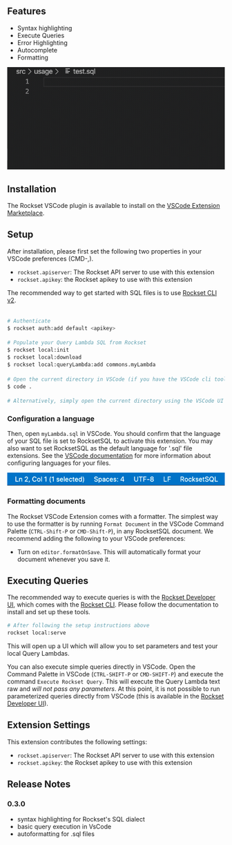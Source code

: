 ## Features

- Syntax highlighting
- Execute Queries
- Error Highlighting
- Autocomplete
- Formatting

![gif failed to load](/packages/rscode/assets/vscode-readme.gif)

## Installation

The Rockset VSCode plugin is available to install on the [VSCode Extension Marketplace](https://code.visualstudio.com/docs/editor/extension-gallery).

## Setup

After installation, please first set the following two properties in your VSCode preferences (CMD-,).

- `rockset.apiserver`: The Rockset API server to use with this extension
- `rockset.apikey`: the Rockset apikey to use with this extension

The recommended way to get started with SQL files is to use [Rockset CLI v2](/packages/cli).

```sh

# Authenticate
$ rockset auth:add default <apikey>

# Populate your Query Lambda SQL from Rockset
$ rockset local:init
$ rockset local:download
$ rockset local:queryLambda:add commons.myLambda

# Open the current directory in VSCode (if you have the VSCode cli tools)
$ code .

# Alternatively, simply open the current directory using the VSCode UI
```

### Configuration a language

Then, open `myLambda.sql` in VSCode. You should confirm that the language of your SQL file is set to RocksetSQL to activate this extension. You may also want to set RocksetSQL as the default language for '.sql' file extensions. See the [VSCode documentation](https://code.visualstudio.com/docs/languages/overview#_changing-the-language-for-the-selected-file) for more information about configuring languages for your files.

![Image failed to load](/packages/rscode/assets/rockset-sql.png)

### Formatting documents

The Rockset VSCode Extension comes with a formatter. The simplest way to use the formatter is by running `Format Document` in the VSCode Command Palette (`CTRL-Shift-P` or `CMD-Shift-P`), in any RocksetSQL document. We recommend adding the following to your VSCode preferences:

- Turn on `editor.formatOnSave`. This will automatically format your document whenever you save it.

## Executing Queries

The recommended way to execute queries is with the [Rockset Developer UI](/packages/dev-server), which comes with the [Rockset CLI](/packages/cli). Please follow the documentation to install and set up these tools.

```sh
# After following the setup instructions above
rockset local:serve
```

This will open up a UI which will allow you to set parameters and test your local Query Lambdas.

You can also execute simple queries directly in VSCode. Open the Command Palette in VSCode (`CTRL-SHIFT-P` or `CMD-SHIFT-P`) and execute the command `Execute Rockset Query`. This will execute the Query Lambda text raw and _will not pass any parameters_. At this point, it is not possible to run parameterized queries directly from VSCode (this is available in the [Rockset Developer UI](/packages/dev-server)).

## Extension Settings

This extension contributes the following settings:

- `rockset.apiserver`: The Rockset API server to use with this extension
- `rockset.apikey`: the Rockset apikey to use with this extension

## Release Notes

### 0.3.0

- syntax highlighting for Rockset's SQL dialect
- basic query execution in VsCode
- autoformatting for .sql files
